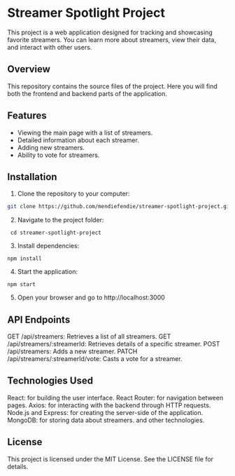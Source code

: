 # Streamer Spotlight Project

This project is a web application designed for tracking and showcasing favorite streamers. You can learn more about streamers, view their data, and interact with other users.

## Overview

This repository contains the source files of the project. Here you will find both the frontend and backend parts of the application.

## Features

- Viewing the main page with a list of streamers.
- Detailed information about each streamer.
- Adding new streamers.
- Ability to vote for streamers.

## Installation

1. Clone the repository to your computer:

```bash
git clone https://github.com/mendiefendie/streamer-spotlight-project.git
```

2.  Navigate to the project folder:

``` cd streamer-spotlight-project```

3.  Install dependencies:

```npm install```

4.  Start the application:

```npm start```

5.  Open your browser and go to http://localhost:3000

## API Endpoints

GET /api/streamers: Retrieves a list of all streamers.
GET /api/streamers/:streamerId: Retrieves details of a specific streamer.
POST /api/streamers: Adds a new streamer.
PATCH /api/streamers/:streamerId/vote: Casts a vote for a streamer.

## Technologies Used

React: for building the user interface.
React Router: for navigation between pages.
Axios: for interacting with the backend through HTTP requests.
Node.js and Express: for creating the server-side of the application.
MongoDB: for storing data about streamers.
and other technologies.

## License

This project is licensed under the MIT License. See the LICENSE file for details.
